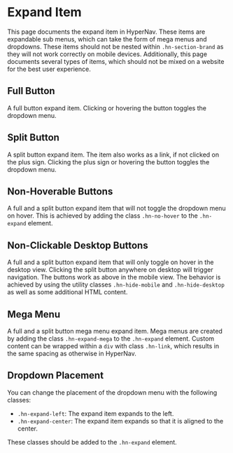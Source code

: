 ﻿# Expand Item

This page documents the expand item in HyperNav. 
These items are expandable sub menus, which can take the form of
mega menus and dropdowns. These items should not be nested within 
`.hn-section-brand` as they will not work correctly on mobile devices. 
Additionally, this page documents several types of items, which should
not be mixed on a website for the best user experience.

## Full Button

A full button expand item. Clicking or hovering the button toggles the dropdown menu.

<div class="example" data-src="examples/full-button.html"></div>

## Split Button

A split button expand item. The item also works as a link, if not clicked on the plus sign. 
Clicking the plus sign or hovering the button toggles the dropdown menu.

<div class="example" data-src="examples/split-button.html"></div>

## Non-Hoverable Buttons

A full and a split button expand item that will not toggle the dropdown menu on hover. This is 
achieved by adding the class `.hn-no-hover` to the `.hn-expand` element.

<div class="example" data-src="examples/non-hoverable-button.html"></div>

## Non-Clickable Desktop Buttons

A full and a split button expand item that will only toggle on hover in the desktop view. 
Clicking the split button anywhere on desktop will trigger navigation.
The buttons work as above in the mobile view. The behavior is 
achieved by using the utility classes `.hn-hide-mobile` and `.hn-hide-desktop` as well
as some additional HTML content.

<div class="example" data-src="examples/non-clickable-desktop-button.html"></div>

## Mega Menu

A full and a split button mega menu expand item. Mega menus are created by 
adding the class `.hn-expand-mega` to the `.hn-expand` element. Custom content
can be wrapped within a `div` with class `.hn-link`, which results in the same
spacing as otherwise in HyperNav.

<div class="example" data-src="examples/mega-menu-button.html"></div>

## Dropdown Placement

You can change the placement of the dropdown menu with the following classes:

+ `.hn-expand-left`: The expand item expands to the left.
+ `.hn-expand-center`: The expand item expands so that it is aligned to the center.

These classes should be added to the `.hn-expand` element.

<div class="example" data-src="examples/dropdown-placement.html"></div>